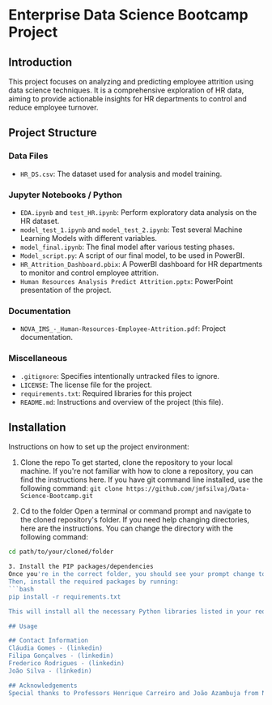 # Enterprise Data Science Bootcamp Project

## Introduction
This project focuses on analyzing and predicting employee attrition using data science techniques. It is a comprehensive exploration of HR data, aiming to provide actionable insights for HR departments to control and reduce employee turnover.

## Project Structure

### Data Files
- `HR_DS.csv`: The dataset used for analysis and model training.

### Jupyter Notebooks / Python
- `EDA.ipynb` and `test_HR.ipynb`: Perform exploratory data analysis on the HR dataset.
- `model_test_1.ipynb` and `model_test_2.ipynb`: Test several Machine Learning Models with different variables.
- `model_final.ipynb`: The final model after various testing phases.
- `Model_script.py`: A script of our final model, to be used in PowerBI.
- `HR_Attrition_Dashboard.pbix`: A PowerBI dashboard for HR departments to monitor and control employee attrition.
- `Human Resources Analysis Predict Attrition.pptx`: PowerPoint presentation of the project.

### Documentation
- `NOVA_IMS_-_Human-Resources-Employee-Attrition.pdf`: Project documentation.

### Miscellaneous
- `.gitignore`: Specifies intentionally untracked files to ignore.
- `LICENSE`: The license file for the project.
- `requirements.txt`: Required libraries for this project
- `README.md`: Instructions and overview of the project (this file).

## Installation
Instructions on how to set up the project environment:

1. Clone the repo
To get started, clone the repository to your local machine. If you're not familiar with how to clone a repository, you can find the instructions here.
If you have git command line installed, use the following command:
```git clone https://github.com/jmfsilvaj/Data-Science-Bootcamp.git```


2. Cd to the folder
Open a terminal or command prompt and navigate to the cloned repository's folder. If you need help changing directories, here are the instructions.
You can change the directory with the following command:
```bash
cd path/to/your/cloned/folder

3. Install the PIP packages/dependencies
Once you're in the correct folder, you should see your prompt change to indicate you're in the project directory (e.g., YourProjectName $). If not, make sure you've navigated to the right directory.
Then, install the required packages by running:
```bash
pip install -r requirements.txt

This will install all the necessary Python libraries listed in your requirements.txt file.

## Usage

## Contact Information
Cláudia Gomes - (linkedin)
Filipa Gonçalves - (linkedin)
Frederico Rodrigues - (linkedin)
João Silva - (linkedin)

## Acknowledgements
Special thanks to Professors Henrique Carreiro and João Azambuja from NOVA IMS for their guidance and support throughout this project.